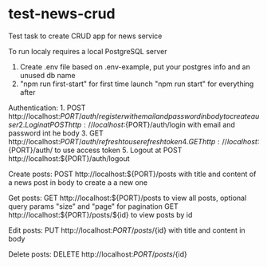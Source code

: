 # test-news-crud
Test task to create CRUD app for news service

To run localy requires a local PostgreSQL server

1. Create .env file based on .env-example, put your postgres info and an unused db name
2. "npm run first-start" for first time launch "npm run start" for everything after

Authentication: 1. POST http://localhost:${PORT}/auth/register with email and password in body to create a user
              2. Login at POST http://localhost:${PORT}/auth/login with email and password int he body
              3. GET http://localhost:${PORT}/auth/refresh to use refresh token
              4. GET http://localhost:${PORT}/auth/ to use access token
              5. Logout at POST http://localhost:${PORT}/auth/logout

Create posts: POST http://localhost:${PORT}/posts with title and content of a news post in body to create a a new one

Get posts: GET http://localhost:${PORT}/posts to view all posts, optional query params "size" and "page" for pagination
           GET http://localhost:${PORT}/posts/${id} to view posts by id

Edit posts: PUT http://localhost:${PORT}/posts/${id} with title and content in body

Delete posts: DELETE http://localhost:${PORT}/posts/${id} 
          
